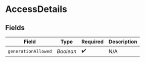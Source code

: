 # AccessDetails


## Fields

| Field               | Type                | Required            | Description         |
| ------------------- | ------------------- | ------------------- | ------------------- |
| `generationAllowed` | *Boolean*           | :heavy_check_mark:  | N/A                 |